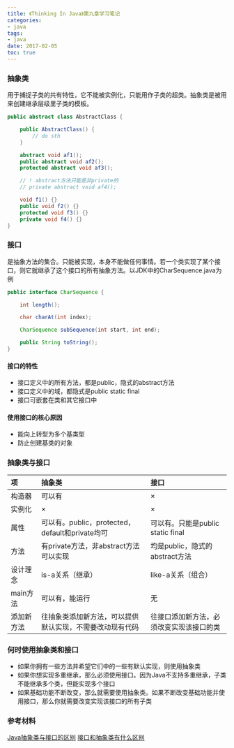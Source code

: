 ```yaml
---
title: 《Thinking In Java》第九章学习笔记
categories:
- java
tags:
- java
date: 2017-02-05
toc: true
---
```


### 抽象类
用于捕捉子类的共有特性，它不能被实例化，只能用作子类的超类。抽象类是被用来创建继承层级里子类的模板。
```java
public abstract class AbstractClass {

    public AbstractClass() {
        // do sth
    }

    abstract void af1();
    public abstract void af2();
    protected abstract void af3();

    // ! abstract方法只能是非private的
    // private abstract void af4();

    void f1() {}
    public void f2() {}
    protected void f3() {}
    private void f4() {}
}
```


### 接口
是抽象方法的集合。只能被实现，本身不能做任何事情。若一个类实现了某个接口，则它就继承了这个接口的所有抽象方法。以JDK中的CharSequence.java为例
```java
public interface CharSequence {

    int length();

    char charAt(int index);

    CharSequence subSequence(int start, int end);

    public String toString();
}
```

#### 接口的特性
* 接口定义中的所有方法，都是public，隐式的abstract方法
* 接口定义中的域，都隐式是public static final
* 接口可嵌套在类和其它接口中

#### 使用接口的核心原因
* 能向上转型为多个基类型
* 防止创建基类的对象

### 抽象类与接口
| 项 | 抽象类 | 接口 |
| :--- | :--- | :--- |
| 构造器 | 可以有 | × |
| 实例化 | × | × |
| 属性 | 可以有。public，protected，default和private均可 | 可以有。只能是public static final |
| 方法 | 有private方法，非abstract方法可以实现 | 均是public，隐式的abstract方法 |
| 设计理念 | is-a关系（继承） | like-a关系（组合） |
| main方法 | 可以有，能运行 | 无 |
| 添加新方法 | 往抽象类添加新方法，可以提供默认实现，不需要改动现有代码 | 往接口添加新方法，必须改变实现该接口的类 |

### 何时使用抽象类和接口
* 如果你拥有一些方法并希望它们中的一些有默认实现，则使用抽象类
* 如果你想实现多重继承，那么必须使用接口。因为Java不支持多重继承，子类不能继承多个类，但能实现多个接口
* 如果基础功能不断改变，那么就需要使用抽象类。如果不断改变基础功能并使用接口，那么你就需要改变实现该接口的所有子类

### 参考材料
[Java抽象类与接口的区别][1]
[接口和抽象类有什么区别][2]

[1]: http://www.importnew.com/12399.html
[2]: http://blog.csdn.net/ooppookid/article/details/51173179
